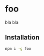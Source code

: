 # foo

bla bla

<!--@installation({useShortAlias: true})-->
## Installation

```sh
npm i -g foo
```
<!--/@-->
